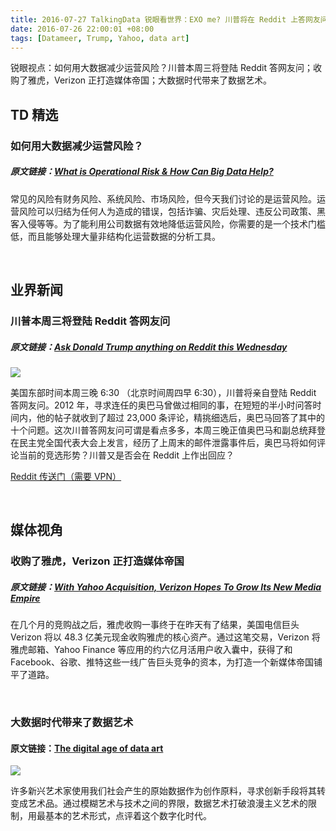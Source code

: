```yaml
---
title: 2016-07-27 TalkingData 锐眼看世界：EXO me? 川普将在 Reddit 上答网友问
date: 2016-07-26 22:00:01 +08:00
tags: [Datameer, Trump, Yahoo, data art]
---
```


锐眼视点：如何用大数据减少运营风险？川普本周三将登陆 Reddit 答网友问；收购了雅虎，Verizon 正打造媒体帝国；大数据时代带来了数据艺术。

## TD 精选

### 如何用大数据减少运营风险？

##### 原文链接：[What is Operational Risk & How Can Big Data Help?](http://www.datameer.com/company/datameer-blog/what-is-operational-risk-and-how-can-big-data-help/)

常见的风险有财务风险、系统风险、市场风险，但今天我们讨论的是运营风险。运营风险可以归结为任何人为造成的错误，包括诈骗、灾后处理、违反公司政策、黑客入侵等等。为了能利用公司数据有效地降低运营风险，你需要的是一个技术门槛低，而且能够处理大量非结构化运营数据的分析工具。

<br>

## 业界新闻

### 川普本周三将登陆 Reddit 答网友问

##### 原文链接：[Ask Donald Trump anything on Reddit this Wednesday](https://techcrunch.com/2016/07/25/trump-ama/)

![](http://i1.piimg.com/567416/1b08ce770e23a479t.jpg)

美国东部时间本周三晚 6:30 （北京时间周四早 6:30），川普将亲自登陆 Reddit 答网友问。2012 年，寻求连任的奥巴马曾做过相同的事，在短短的半小时问答时间内，他的帖子就收到了超过 23,000 条评论，精挑细选后，奥巴马回答了其中的十个问题。这次川普答网友问可谓是看点多多，本周三晚正值奥巴马和副总统拜登在民主党全国代表大会上发言，经历了上周末的邮件泄露事件后，奥巴马将如何评论当前的竞选形势？川普又是否会在 Reddit 上作出回应？

[Reddit 传送门（需要 VPN）](https://www.reddit.com/r/The_Donald/comments/4uiq42/its_happening_donald_j_trump_the_man_the_legend/)

<br>

## 媒体视角

### 收购了雅虎，Verizon 正打造媒体帝国

##### 原文链接：[With Yahoo Acquisition, Verizon Hopes To Grow Its New Media Empire](http://www.fastcompany.com/3061232/platform-wars/with-yahoo-acquisition-verizon-hopes-to-grow-its-new-media-empire)

在几个月的竞购战之后，雅虎收购一事终于在昨天有了结果，美国电信巨头 Verizon 将以 48.3 亿美元现金收购雅虎的核心资产。通过这笔交易，Verizon 将雅虎邮箱、Yahoo Finance 等应用的约六亿月活用户收入囊中，获得了和 Facebook、谷歌、推特这些一线广告巨头竞争的资本，为打造一个新媒体帝国铺平了道路。

<br>

### 大数据时代带来了数据艺术

#### 原文链接：[The digital age of data art](https://techcrunch.com/2016/05/08/the-digital-age-of-data-art/)

![](http://i4.piimg.com/567416/7336d177884bb9b6t.jpg)

许多新兴艺术家使用我们社会产生的原始数据作为创作原料，寻求创新手段将其转变成艺术品。通过模糊艺术与技术之间的界限，数据艺术打破浪漫主义艺术的限制，用最基本的艺术形式，点评着这个数字化时代。

<br>
